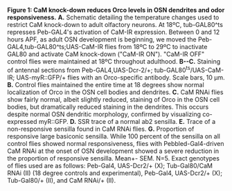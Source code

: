 **Figure 1: CaM knock-down reduces Orco levels in OSN dendrites and odor responsiveness.**
**A.** Schematic detailing the temperature changes used to restrict CaM knock-down to adult olfactory neurons.
At 18ºC, tub-GAL80^ts represses Peb-GAL4's activation of CaM-IR expression.
Between 0 and 12 hours APF, as adult OSN development is beginning, we moved the Peb-GAL4,tub-GAL80^ts;UAS-CaM-IR flies from 18ºC to 29ºC to inactivate GAL80 and activate CaM knock-down ("CaM-IR ON").
"CaM-IR OFF" control flies were maintained at 18ºC throughout adulthood.
**B--C.** Staining of antennal sections from Peb-GAL4,UAS-Dcr-2/+; tub-GAL80<sup>ts</sup>/UAS-CaM-IR; UAS-myR::GFP/+ flies with an Orco-specific antibody. Scale bars, 10 μm.
**B.** Control flies maintained the entire time at 18 degrees show normal localization of Orco in the OSN cell bodies and dendrites.
**C.** CaM RNAi flies show fairly normal, albeit slightly reduced, staining of Orco in the OSN cell bodies, but dramatically reduced staining in the dendrites.
This occurs despite normal OSN dendritic morphology, confirmed by visualizing co-expressed myR::GFP.
**D.** SSR trace of a normal ab2 sensilla.
**E.** Trace of a non-responsive sensilla found in CaM RNAi flies.
**G.** Proportion of responsive large basiconic sensilla.
While 100 percent of the sensilla on all control flies showed normal responsiveness, flies with Pebbled-Gal4-driven CaM RNAi at the onset of OSN development showed a severe reduction in the proportion of responsive sensilla.
Mean+- SEM. N=5. Exact genotypes of flies used are as follows: Peb-Gal4, UAS-Dcr2/+ (X); Tub-Gal80/CaM RNAi (II) (18 degree controls and experimental), Peb-Gal4, UAS-Dcr2/+ (X); Tub-Gal80/+ (II), and CaM RNAi/+ (II).